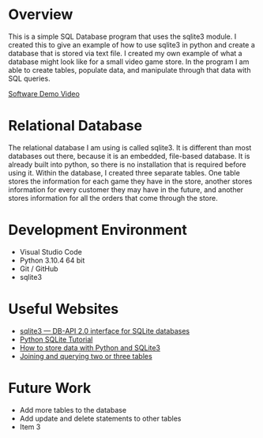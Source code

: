 # Overview

This is a simple SQL Database program that uses the sqlite3 module. I created this to give an example of how to use sqlite3 in python and create a database that is stored via text file. I created my own example of what a database might look like for a small video game store. In the program I am able to create tables, populate data, and manipulate through that data with SQL queries. 

[Software Demo Video](http://youtube.link.goes.here)

# Relational Database

The relational database I am using is called sqlite3. It is different than most databases out there, because it is an embedded, file-based database. It is already built into python, so there is no installation that is required before using it. Within the database, I created three separate tables. One table stores the information for each game they have in the store, another stores information for every customer they may have in the future, and another stores information for all the orders that come through the store.

# Development Environment

* Visual Studio Code
* Python 3.10.4 64 bit
* Git / GitHub
* sqlite3

# Useful Websites

- [sqlite3 — DB-API 2.0 interface for SQLite databases](https://docs.python.org/3/library/sqlite3.html)
- [Python SQLite Tutorial](https://www.youtube.com/watch?v=pd-0G0MigUA)
- [How to store data with Python and SQLite3](https://www.youtube.com/watch?app=desktop&v=RZI-v-Z1W4c)
- [Joining and querying two or three tables](https://www.youtube.com/watch?v=1ETmTLFGPrE)


# Future Work

- Add more tables to the database
- Add update and delete statements to other tables
- Item 3